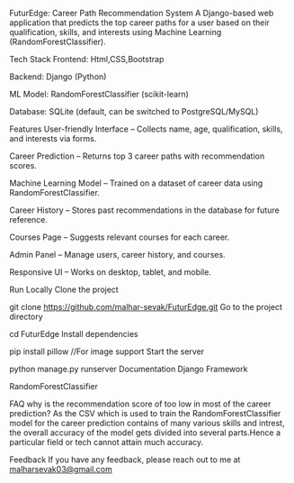 FuturEdge: Career Path Recommendation System
A Django-based web application that predicts the top career paths for a user based on their qualification, skills, and interests using Machine Learning (RandomForestClassifier).

Tech Stack
Frontend: Html,CSS,Bootstrap

Backend: Django (Python)

ML Model: RandomForestClassifier (scikit-learn)

Database: SQLite (default, can be switched to PostgreSQL/MySQL)

Features
User-friendly Interface – Collects name, age, qualification, skills, and interests via forms.

Career Prediction – Returns top 3 career paths with recommendation scores.

Machine Learning Model – Trained on a dataset of career data using RandomForestClassifier.

Career History – Stores past recommendations in the database for future reference.

Courses Page – Suggests relevant courses for each career.

Admin Panel – Manage users, career history, and courses.

Responsive UI – Works on desktop, tablet, and mobile.

Run Locally
Clone the project

  git clone https://github.com/malhar-sevak/FuturEdge.git
Go to the project directory

  cd FuturEdge
Install dependencies

  pip install pillow //For image support
Start the server

  python manage.py runserver
Documentation
Django Framework

RandomForestClassifier

FAQ
why is the recommendation score of too low in most of the career prediction?
As the CSV which is used to train the RandomForestClassifier model for the career prediction contains of many various skills and intrest, the overall accuracy of the model gets divided into several parts.Hence a particular field or tech cannot attain much accuracy.

Feedback
If you have any feedback, please reach out to me at malharsevak03@gmail.com
